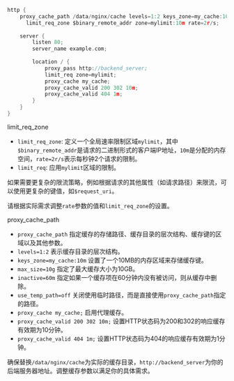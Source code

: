 ```c
http {
    proxy_cache_path /data/nginx/cache levels=1:2 keys_zone=my_cache:10m max_size=10g inactive=60m use_temp_path=off;
	  limit_req_zone $binary_remote_addr zone=mylimit:10m rate=2r/s;
	  
    server {
        listen 80;
        server_name example.com;
 
        location / {
            proxy_pass http://backend_server;
            limit_req zone=mylimit;
            proxy_cache my_cache;
            proxy_cache_valid 200 302 10m;
            proxy_cache_valid 404 1m;
        }
    }
}
```

limit_req_zone

- `limit_req_zone`: 定义一个全局速率限制区域`mylimit`，其中`$binary_remote_addr`是请求的二进制形式的客户端IP地址，`10m`是分配的内存空间，`rate=2r/s`表示每秒钟2个请求的限制。
- `limit_req`: 应用`mylimit`区域的限制。

如果需要更复杂的限流策略，例如根据请求的其他属性（如请求路径）来限流，可以使用更复杂的键值，如`$request_uri`。

请根据实际需求调整`rate`参数的值和`limit_req_zone`的设置。

proxy_cache_path

- `proxy_cache_path` 指定缓存的存储路径、缓存目录的层次结构、缓存键的区域以及其他参数。
- `levels=1:2` 表示缓存目录的层次结构。
- `keys_zone=my_cache:10m` 设置了一个10MB的内存区域来存储缓存键。
- `max_size=10g` 指定了最大缓存大小为10GB。
- `inactive=60m` 指定如果一个缓存项在60分钟内没有被访问，则从缓存中删除。
- `use_temp_path=off` 关闭使用临时路径，而是直接使用`proxy_cache_path`指定的路径。
- `proxy_cache my_cache;` 启用代理缓存。
- `proxy_cache_valid 200 302 10m;` 设置HTTP状态码为200和302的响应缓存有效期为10分钟。
- `proxy_cache_valid 404 1m;` 设置HTTP状态码为404的响应缓存有效期为1分钟。

确保替换`/data/nginx/cache`为实际的缓存目录，`http://backend_server`为你的后端服务器地址。调整缓存参数以满足你的具体需求。